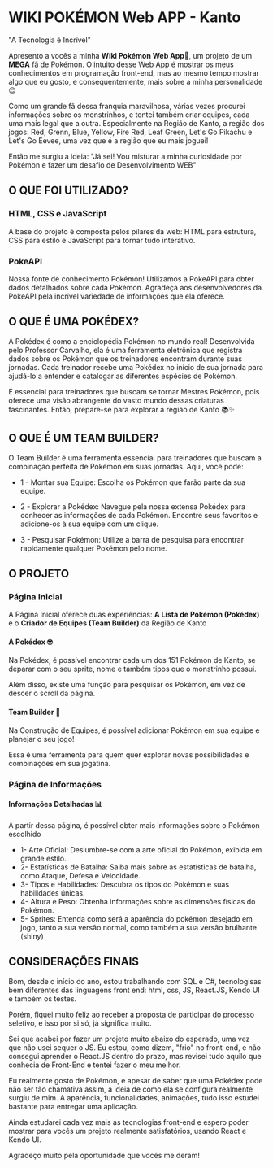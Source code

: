 # WIKI POKÉMON Web APP - Kanto

"A Tecnologia é Incrível"

Apresento a vocês a minha **Wiki Pokémon Web App**🚀, um projeto de um **MEGA** fã de Pokémon.
O intuito desse Web App é mostrar os meus conhecimentos em programação front-end, mas ao mesmo tempo
mostrar algo que eu gosto, e consequentemente, mais sobre a minha personalidade 😊

Como um grande fã dessa franquia maravilhosa, várias vezes procurei informações sobre os monstrinhos, e tentei também criar equipes, cada uma mais legal que a outra. Especialmente na Região de Kanto, a região dos jogos: Red, Grenn, Blue, Yellow, Fire Red, Leaf Green, Let's Go Pikachu e Let's Go Eevee, uma vez que é a região que eu mais joguei!

Então me surgiu a ideia: "Já sei! Vou misturar a minha curiosidade por Pokémon e fazer um desafio de Desenvolvimento WEB"

## O QUE FOI UTILIZADO?

### HTML, CSS e JavaScript

A base do projeto é composta pelos pilares da web: HTML para estrutura, CSS para estilo e JavaScript para tornar tudo interativo. 

### PokeAPI

Nossa fonte de conhecimento Pokémon! Utilizamos a PokeAPI para obter dados detalhados sobre cada Pokémon. Agradeça aos desenvolvedores da PokeAPI pela incrível variedade de informações que ela oferece.

## O QUE É UMA POKÉDEX?
A Pokédex é como a enciclopédia Pokémon no mundo real! Desenvolvida pelo Professor Carvalho, ela é uma ferramenta eletrônica que registra dados sobre os Pokémon que os treinadores encontram durante suas jornadas. Cada treinador recebe uma Pokédex no início de sua jornada para ajudá-lo a entender e catalogar as diferentes espécies de Pokémon.

É essencial para treinadores que buscam se tornar Mestres Pokémon, pois oferece uma visão abrangente do vasto mundo dessas criaturas fascinantes. Então, prepare-se para explorar a região de Kanto 📚✨

## O QUE É UM TEAM BUILDER?
O Team Builder é uma ferramenta essencial para treinadores que buscam a combinação perfeita de Pokémon em suas jornadas. Aqui, você pode:

- 1 - Montar sua Equipe: Escolha os Pokémon que farão parte da sua equipe.

- 2 - Explorar a Pokédex: Navegue pela nossa extensa Pokédex para conhecer as informações de cada Pokémon. Encontre seus favoritos e adicione-os à sua equipe com um clique.

- 3 - Pesquisar Pokémon: Utilize a barra de pesquisa para encontrar rapidamente qualquer Pokémon pelo nome.

## O PROJETO

### Página Inicial
A Página Inicial oferece duas experiências: **A Lista de Pokémon (Pokédex)** e o **Criador de Equipes (Team Builder)** da Região de Kanto

#### A Pokédex 🤓
Na Pokédex, é possível encontrar cada um dos 151 Pokémon de Kanto, se deparar com o seu sprite, nome e também tipos que o monstrinho possui.

Além disso, existe uma função para pesquisar os Pokémon, em vez de descer o scroll da página.

#### Team Builder 🧩
Na Construção de Equipes, é possível adicionar Pokémon em sua equipe e planejar o seu jogo!

Essa é uma ferramenta para quem quer explorar novas possibilidades e combinações em sua jogatina.

### Página de Informações

#### Informações Detalhadas 📊
A partir dessa página, é possível obter mais informações sobre o Pokémon escolhido
- 1- Arte Oficial: Deslumbre-se com a arte oficial do Pokémon, exibida em grande estilo.
- 2- Estatísticas de Batalha: Saiba mais sobre as estatísticas de batalha, como Ataque, Defesa e Velocidade.
- 3- Tipos e Habilidades: Descubra os tipos do Pokémon e suas habilidades únicas.
- 4- Altura e Peso: Obtenha informações sobre as dimensões físicas do Pokémon.
- 5- Sprites: Entenda como será a aparência do pokémon desejado em jogo, tanto a sua versão normal, como também a sua versão brulhante (shiny)

## CONSIDERAÇÕES FINAIS

Bom, desde o início do ano, estou trabalhando com SQL e C#, tecnologisas bem diferentes das linguagens front end: html, css, JS, React.JS, Kendo UI e também os testes.

Porém, fiquei muito feliz ao receber a proposta de participar do processo seletivo, e isso por si só, já significa muito.

Sei que acabei por fazer um projeto muito abaixo do esperado, uma vez que não usei sequer o JS. Eu estou, como dizem, "frio" no front-end, e não consegui aprender o React.JS dentro do prazo, mas revisei tudo aquilo que conhecia de Front-End e tentei fazer o meu melhor.

Eu realmente gosto de Pokémon, e apesar de saber que uma Pokédex pode não ser tão chamativa assim, a ideia de como ela se configura realmente surgiu de mim. A aparência, funcionalidades, animações, tudo isso estudei bastante para entregar uma aplicação.

Ainda estudarei cada vez mais as tecnologias front-end e espero poder mostrar para vocês um projeto realmente satisfatórios, usando React e Kendo UI.

Agradeço muito pela oportunidade  que vocês me deram!
